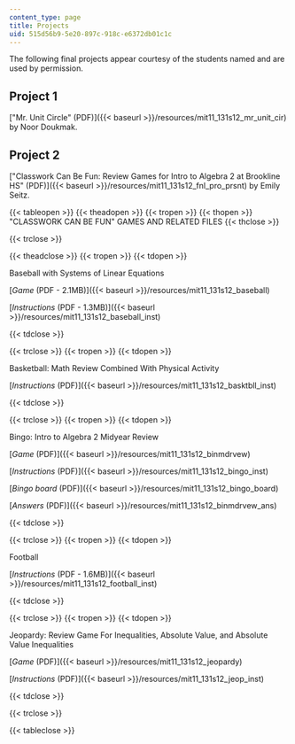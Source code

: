 ```yaml
---
content_type: page
title: Projects
uid: 515d56b9-5e20-897c-918c-e6372db01c1c
---
```


The following final projects appear courtesy of the students named and are used by permission.

Project 1
---------

["Mr. Unit Circle" (PDF)]({{< baseurl >}}/resources/mit11_131s12_mr_unit_cir) by Noor Doukmak.

Project 2
---------

["Classwork Can Be Fun: Review Games for Intro to Algebra 2 at Brookline HS" (PDF)]({{< baseurl >}}/resources/mit11_131s12_fnl_pro_prsnt) by Emily Seitz.

{{< tableopen >}}
{{< theadopen >}}
{{< tropen >}}
{{< thopen >}}
"CLASSWORK CAN BE FUN" GAMES AND RELATED FILES
{{< thclose >}}

{{< trclose >}}

{{< theadclose >}}
{{< tropen >}}
{{< tdopen >}}


Baseball with Systems of Linear Equations

[_Game_ (PDF - 2.1MB)]({{< baseurl >}}/resources/mit11_131s12_baseball)

[_Instructions_ (PDF - 1.3MB)]({{< baseurl >}}/resources/mit11_131s12_baseball_inst)


{{< tdclose >}}

{{< trclose >}}
{{< tropen >}}
{{< tdopen >}}


Basketball: Math Review Combined With Physical Activity

[_Instructions_ (PDF)]({{< baseurl >}}/resources/mit11_131s12_basktbll_inst)


{{< tdclose >}}

{{< trclose >}}
{{< tropen >}}
{{< tdopen >}}


Bingo: Intro to Algebra 2 Midyear Review

[_Game_ (PDF)]({{< baseurl >}}/resources/mit11_131s12_binmdrvew)

[_Instructions_ (PDF)]({{< baseurl >}}/resources/mit11_131s12_bingo_inst)

[_Bingo board_ (PDF)]({{< baseurl >}}/resources/mit11_131s12_bingo_board)

[_Answers_ (PDF)]({{< baseurl >}}/resources/mit11_131s12_binmdrvew_ans)


{{< tdclose >}}

{{< trclose >}}
{{< tropen >}}
{{< tdopen >}}


Football

[_Instructions_ (PDF - 1.6MB)]({{< baseurl >}}/resources/mit11_131s12_football_inst)


{{< tdclose >}}

{{< trclose >}}
{{< tropen >}}
{{< tdopen >}}


Jeopardy: Review Game For Inequalities, Absolute Value, and Absolute Value Inequalities

[_Game_ (PDF)]({{< baseurl >}}/resources/mit11_131s12_jeopardy)

[_Instructions_ (PDF)]({{< baseurl >}}/resources/mit11_131s12_jeop_inst)


{{< tdclose >}}

{{< trclose >}}

{{< tableclose >}}